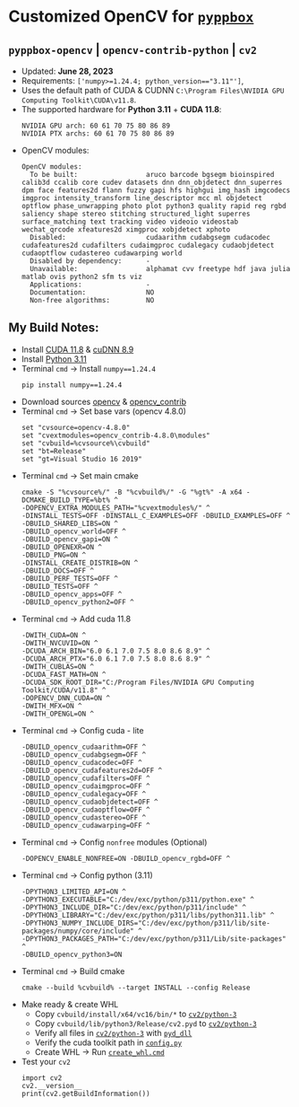 # Customized OpenCV for [`pyppbox`](https://github.com/rathaumons/pyppbox)

##  `pyppbox-opencv` | `opencv-contrib-python` | `cv2`

* Updated: **June 28, 2023**
* Requirements: `['numpy>=1.24.4; python_version=="3.11"']`,
* Uses the default path of CUDA & CUDNN `C:\Program Files\NVIDIA GPU Computing Toolkit\CUDA\v11.8`. 
* The supported hardware for **Python 3.11** + **CUDA 11.8**:
  ```
  NVIDIA GPU arch: 60 61 70 75 80 86 89
  NVIDIA PTX archs: 60 61 70 75 80 86 89
  ```
* OpenCV modules:
  ```
  OpenCV modules:
    To be built:                 aruco barcode bgsegm bioinspired calib3d ccalib core cudev datasets dnn dnn_objdetect dnn_superres dpm face features2d flann fuzzy gapi hfs highgui img_hash imgcodecs imgproc intensity_transform line_descriptor mcc ml objdetect optflow phase_unwrapping photo plot python3 quality rapid reg rgbd saliency shape stereo stitching structured_light superres surface_matching text tracking video videoio videostab wechat_qrcode xfeatures2d ximgproc xobjdetect xphoto
    Disabled:                    cudaarithm cudabgsegm cudacodec cudafeatures2d cudafilters cudaimgproc cudalegacy cudaobjdetect cudaoptflow cudastereo cudawarping world
    Disabled by dependency:      -
    Unavailable:                 alphamat cvv freetype hdf java julia matlab ovis python2 sfm ts viz
    Applications:                -
    Documentation:               NO
    Non-free algorithms:         NO
  ```

## My Build Notes:

* Install [CUDA 11.8](https://developer.nvidia.com/cuda-downloads) & [cuDNN 8.9](https://developer.nvidia.com/rdp/cudnn-download)
* Install [Python 3.11](https://www.python.org/downloads/windows/)
* Terminal `cmd` -> Install `numpy==1.24.4`
  ```
  pip install numpy==1.24.4
  ```
* Download sources [opencv](https://github.com/opencv/opencv/tags) & [opencv_contrib](https://github.com/opencv/opencv_contrib/tags)
* Terminal `cmd` -> Set base vars (opencv 4.8.0)
  ```
  set "cvsource=opencv-4.8.0"
  set "cvextmodules=opencv_contrib-4.8.0\modules"
  set "cvbuild=%cvsource%\cvbuild"
  set "bt=Release"
  set "gt=Visual Studio 16 2019"
  ```
* Terminal `cmd` -> Set main cmake
  ```
  cmake -S "%cvsource%/" -B "%cvbuild%/" -G "%gt%" -A x64 -DCMAKE_BUILD_TYPE=%bt% ^
  -DOPENCV_EXTRA_MODULES_PATH="%cvextmodules%/" ^
  -DINSTALL_TESTS=OFF -DINSTALL_C_EXAMPLES=OFF -DBUILD_EXAMPLES=OFF ^
  -DBUILD_SHARED_LIBS=ON ^
  -DBUILD_opencv_world=OFF ^
  -DBUILD_opencv_gapi=ON ^
  -DBUILD_OPENEXR=ON ^
  -DBUILD_PNG=ON ^
  -DINSTALL_CREATE_DISTRIB=ON ^
  -DBUILD_DOCS=OFF ^
  -DBUILD_PERF_TESTS=OFF ^
  -DBUILD_TESTS=OFF ^
  -DBUILD_opencv_apps=OFF ^
  -DBUILD_opencv_python2=OFF ^
  ```
* Terminal `cmd` -> Add cuda 11.8
  ```
  -DWITH_CUDA=ON ^
  -DWITH_NVCUVID=ON ^
  -DCUDA_ARCH_BIN="6.0 6.1 7.0 7.5 8.0 8.6 8.9" ^
  -DCUDA_ARCH_PTX="6.0 6.1 7.0 7.5 8.0 8.6 8.9" ^
  -DWITH_CUBLAS=ON ^
  -DCUDA_FAST_MATH=ON ^
  -DCUDA_SDK_ROOT_DIR="C:/Program Files/NVIDIA GPU Computing Toolkit/CUDA/v11.8" ^
  -DOPENCV_DNN_CUDA=ON ^
  -DWITH_MFX=ON ^
  -DWITH_OPENGL=ON ^
  ```
* Terminal `cmd` -> Config cuda - lite
  ```
  -DBUILD_opencv_cudaarithm=OFF ^
  -DBUILD_opencv_cudabgsegm=OFF ^
  -DBUILD_opencv_cudacodec=OFF ^
  -DBUILD_opencv_cudafeatures2d=OFF ^
  -DBUILD_opencv_cudafilters=OFF ^
  -DBUILD_opencv_cudaimgproc=OFF ^
  -DBUILD_opencv_cudalegacy=OFF ^
  -DBUILD_opencv_cudaobjdetect=OFF ^
  -DBUILD_opencv_cudaoptflow=OFF ^
  -DBUILD_opencv_cudastereo=OFF ^
  -DBUILD_opencv_cudawarping=OFF ^
  ```
* Terminal `cmd` -> Config `nonfree` modules (Optional)
  ```
  -DOPENCV_ENABLE_NONFREE=ON -DBUILD_opencv_rgbd=OFF ^
  ```
* Terminal `cmd` -> Config python (3.11)
  ```
  -DPYTHON3_LIMITED_API=ON ^
  -DPYTHON3_EXECUTABLE="C:/dev/exc/python/p311/python.exe" ^
  -DPYTHON3_INCLUDE_DIR="C:/dev/exc/python/p311/include" ^
  -DPYTHON3_LIBRARY="C:/dev/exc/python/p311/libs/python311.lib" ^
  -DPYTHON3_NUMPY_INCLUDE_DIRS="C:/dev/exc/python/p311/lib/site-packages/numpy/core/include" ^
  -DPYTHON3_PACKAGES_PATH="C:/dev/exc/python/p311/Lib/site-packages" ^
  -DBUILD_opencv_python3=ON
  ```
* Terminal `cmd` -> Build cmake
  ```
  cmake --build %cvbuild% --target INSTALL --config Release
  ```
* Make ready & create WHL
  - Copy `cvbuild/install/x64/vc16/bin/*` to [`cv2/python-3`](cv2/python-3)
  - Copy `cvbuild/lib/python3/Release/cv2.pyd` to [`cv2/python-3`](cv2/python-3)
  - Verify all files in [`cv2/python-3`](cv2/python-3) with [`pyd_dll`](cv2/python-3/pyd_dll)
  - Verify the cuda toolkit path in [`config.py`](cv2/config.py)
  - Create WHL -> Run [`create_whl.cmd`](create_whl.cmd)
* Test your `cv2`
  ```
  import cv2
  cv2.__version__
  print(cv2.getBuildInformation()) 
  ```
